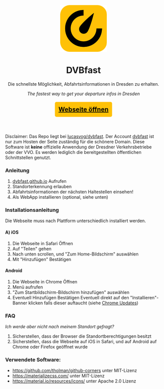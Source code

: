  <div align="center">
 <a href="https://dvbfast.github.io" target="_blank" title="Link to the dvbfast-Website"><img width=150px src="./assets/images/icons/Icon-512.png" alt="Logo of dvbfast"></a>

# DVBfast
Die schnellste Möglichkeit, Abfahrtsinformationen in Dresden zu erhalten.

*The fastest way to get your departure infos in Dresden*
<br>
<h2><a class="openButton" href="https://dvbfast.github.io" target="_blank" style="background-color:#ffc107;color:black;padding:12px;overflow:hidden;border-radius:5px; font-size:20px">Webseite öffnen</a>
 </div></h2>
<br>
<br>

Disclaimer: Das Repo liegt bei <a href="https://github.com/lucasvog/dvbfast" title="Link zum korrekten Repo">lucasvog/dvbfast</a>. Der Account <a href="https://github.com/dvbfast" title="Link zum Zweitaccount">dvbfast</a> ist nur zum Hosten der Seite zuständig für die schönere Domain. Diese Software ist **keine** offizielle Anwendung der Dresdner Verkehrsbetriebe oder der VVO. Es werden lediglich die bereitgestellten öffentlichen Schnittstellen genutzt.

 ### Anleitung
1. <a href="https://dvbfast.github.io" title="Link zum Repo">dvbfast.github.io</a> Aufrufen
2. Standorterkennung erlauben
3. Abfahrtsinformationen der nächsten Haltestellen einsehen!
4. Als WebApp installieren (optional, siehe unten)

### Installationsanleitung
Die Webseite muss nach Plattform unterschiedlich installiert werden.
#### A) iOS
1. Die Webseite in Safari Öffnen
2. Auf "Teilen" gehen
3. Nach unten scrollen, und "Zum Home-Bildschirm" auswählen
4. Mit "Hinzufügen" Bestätigen

#### Android
1. Die Webseite in Chrome Öffnen
2. Menü aufrufen
3. "Zum Startbildschirm-Bildschirm hinzufügen" auswählen
4. Eventuell Hinzufügen Bestätigen
Eventuell direkt auf den "Installieren"-Banner klicken falls dieser auftaucht (siehe <a href="https://developers.google.com/web/updates/2018/06/a2hs-updates" title="Chrome Updates">Chrome Updates</a>)

 ### FAQ
*Ich werde aber nicht nach meinem Standort gefragt?*
1. Sicherstellen, dass der Browser die Standortberechtigungen besitzt
2. Sicherstellen, dass die Webseite auf iOS in Safari, und auf Android auf Chrome oder Firefox geöffnet wurde

### Verwendete Software:
- https://github.com/tholman/github-corners unter MIT-Lizenz
- https://materializecss.com/ unter MIT-Lizenz
- https://material.io/resources/icons/ unter Apache 2.0 Lizenz



